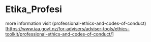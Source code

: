 # Etika_Profesi <br>
more information visit (professional-ethics-and-codes-of-conduct)[https://www.iaa.govt.nz/for-advisers/adviser-tools/ethics-toolkit/professional-ethics-and-codes-of-conduct/]
